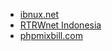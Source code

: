 * [ibnux.net](https://ibnux.net)
* [RTRWnet Indonesia](https://www.facebook.com/groups/rtrwnetindonesia/)
* [phpmixbill.com](http://www.phpmixbill.com/)